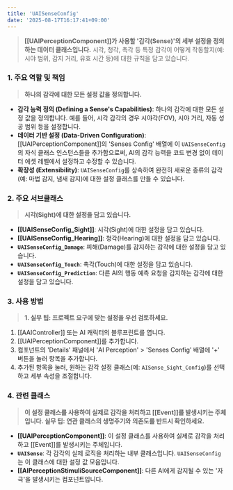 ```yaml
---
title: 'UAISenseConfig'
date: '2025-08-17T16:17:41+09:00'
---
```

> **[[UAIPerceptionComponent]]가 사용할 '감각(Sense)'의 세부 설정을 정의하는 데이터 클래스입니다.** 시각, 청각, 촉각 등 특정 감각이 어떻게 작동할지(예: 시야 범위, 감지 거리, 유효 시간 등)에 대한 규칙을 담고 있습니다.

### **1. 주요 역할 및 책임**
> **하나의 감각에 대한 모든 설정 값을 정의합니다.**
* **감각 능력 정의 (Defining a Sense's Capabilities)**:
	하나의 감각에 대한 모든 설정 값을 정의합니다. 예를 들어, 시각 감각의 경우 시야각(FOV), 시야 거리, 자동 성공 범위 등을 설정합니다.
* **데이터 기반 설정 (Data-Driven Configuration)**:
	[[UAIPerceptionComponent]]의 'Senses Config' 배열에 이 `UAISenseConfig`의 자식 클래스 인스턴스들을 추가함으로써, AI의 감각 능력을 코드 변경 없이 데이터 에셋 레벨에서 설정하고 수정할 수 있습니다.
* **확장성 (Extensibility)**:
	`UAISenseConfig`를 상속하여 완전히 새로운 종류의 감각(예: 마법 감지, 냄새 감지)에 대한 설정 클래스를 만들 수 있습니다.

### **2. 주요 서브클래스**
> **시각(Sight)에 대한 설정을 담고 있습니다.**
* **[[UAISenseConfig_Sight]]**:
	시각(Sight)에 대한 설정을 담고 있습니다.
* **[[UAISenseConfig_Hearing]]**:
	청각(Hearing)에 대한 설정을 담고 있습니다.
* **`UAISenseConfig_Damage`**:
	피해(Damage)를 감지하는 감각에 대한 설정을 담고 있습니다.
* **`UAISenseConfig_Touch`**:
	촉각(Touch)에 대한 설정을 담고 있습니다.
* **`UAISenseConfig_Prediction`**:
	다른 AI의 행동 예측 요청을 감지하는 감각에 대한 설정을 담고 있습니다.

### **3. 사용 방법**
> **1. 실무 팁: 프로젝트 요구에 맞는 설정을 우선 검토하세요.**
1.  [[AAIController]] 또는 AI 캐릭터의 블루프린트를 엽니다.
2.  [[UAIPerceptionComponent]]를 추가합니다.
3.  컴포넌트의 'Details' 패널에서 'AI Perception' > 'Senses Config' 배열에 '+' 버튼을 눌러 항목을 추가합니다.
4.  추가된 항목을 눌러, 원하는 감각 설정 클래스(예:
	`AISense_Sight_Config`)를 선택하고 세부 속성을 조절합니다.

### **4. 관련 클래스**
> **이 설정 클래스를 사용하여 실제로 감각을 처리하고 [[Event]]를 발생시키는 주체입니다. 실무 팁: 연관 클래스의 생명주기와 의존도를 반드시 확인하세요.**
* **[[UAIPerceptionComponent]]**:
	이 설정 클래스를 사용하여 실제로 감각을 처리하고 [[Event]]를 발생시키는 주체입니다.
* **`UAISense`**:
	각 감각의 실제 로직을 처리하는 내부 클래스입니다. `UAISenseConfig`는 이 클래스에 대한 설정 값 모음입니다.
* **[[AIPerceptionStimuliSourceComponent]]**:
	다른 AI에게 감지될 수 있는 '자극'을 발생시키는 컴포넌트입니다.
